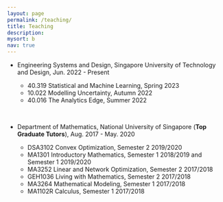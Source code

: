 ```yaml
---
layout: page
permalink: /teaching/
title: Teaching
description: 
mysort: b
nav: true
---
```


- Engineering Systems and Design, Singapore University of Technology and Design, Jun. 2022 - Present
  
    - 40.319 Statistical and Machine Learning, Spring 2023
    - 10.022 Modelling Uncertainty, Autumn 2022
    - 40.016 The Analytics Edge, Summer 2022


<br/>


- Department of Mathematics, National University of Singapore (<strong>Top Graduate Tutors</strong>), Aug. 2017 - May. 2020
  
    - DSA3102 Convex Optimization, Semester 2 2019/2020
    - MA1301 Introductory Mathematics, Semester 1 2018/2019 and Semester 1 2019/2020
    - MA3252 Linear and Network Optimization, Semester 2 2017/2018
    - GEH1036 Living with Mathematics, Semester 2 2017/2018
    - MA3264 Mathematical Modeling, Semester 1 2017/2018
    - MA1102R Calculus, Semester 1 2017/2018
